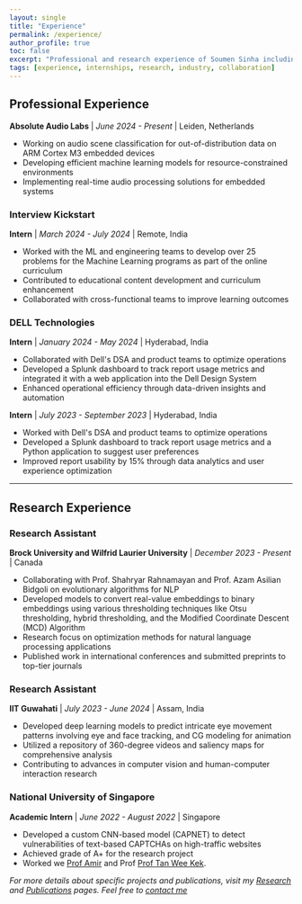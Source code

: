 ```yaml
---
layout: single
title: "Experience"
permalink: /experience/
author_profile: true
toc: false
excerpt: "Professional and research experience of Soumen Sinha including internships, collaborations, and academic projects"
tags: [experience, internships, research, industry, collaboration]
---
```


## Professional Experience


**Absolute Audio Labs** | *June 2024 - Present* | Leiden, Netherlands
- Working on audio scene classification for out-of-distribution data on ARM Cortex M3 embedded devices
- Developing efficient machine learning models for resource-constrained environments
- Implementing real-time audio processing solutions for embedded systems


### Interview Kickstart
**Intern** | *March 2024 - July 2024* | Remote, India
- Worked with the ML and engineering teams to develop over 25 problems for the Machine Learning programs as part of the online curriculum
- Contributed to educational content development and curriculum enhancement
- Collaborated with cross-functional teams to improve learning outcomes

### DELL Technologies
**Intern** | *January 2024 - May 2024* | Hyderabad, India
- Collaborated with Dell's DSA and product teams to optimize operations
- Developed a Splunk dashboard to track report usage metrics and integrated it with a web application into the Dell Design System
- Enhanced operational efficiency through data-driven insights and automation

**Intern** | *July 2023 - September 2023* | Hyderabad, India
- Worked with Dell's DSA and product teams to optimize operations
- Developed a Splunk dashboard to track report usage metrics and a Python application to suggest user preferences
- Improved report usability by 15% through data analytics and user experience optimization


---

## Research Experience



### Research Assistant
**Brock University and Wilfrid Laurier University** | *December 2023 - Present* | Canada
- Collaborating with Prof. Shahryar Rahnamayan and Prof. Azam Asilian Bidgoli on evolutionary algorithms for NLP
- Developed models to convert real-value embeddings to binary embeddings using various thresholding techniques like Otsu thresholding, hybrid thresholding, and the Modified Coordinate Descent (MCD) Algorithm
- Research focus on optimization methods for natural language processing applications
- Published work in international conferences and submitted preprints to top-tier journals

### Research Assistant
**IIT Guwahati** | *July 2023 - June 2024* | Assam, India
- Developed deep learning models to predict intricate eye movement patterns involving eye and face tracking, and CG modeling for animation
- Utilized a repository of 360-degree videos and saliency maps for comprehensive analysis
- Contributing to advances in computer vision and human-computer interaction research


### National University of Singapore
**Academic Intern** | *June 2022 - August 2022* | Singapore
- Developed a custom CNN-based model (CAPNET) to detect vulnerabilities of text-based CAPTCHAs on high-traffic websites
- Achieved grade of A+ for the research project
- Worked we [Prof Amir](https://www.comp.nus.edu.sg/cs/people/amir/) and Prof [Prof Tan Wee Kek](https://www.comp.nus.edu.sg/disa/people/tanwk/).





*For more details about specific projects and publications, visit my [Research](/research/) and [Publications](/publications/) pages. Feel free to [contact me](/contact/)*